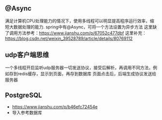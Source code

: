 ## @Async
满足计算机CPU处理能力的情况下，使用多线程可以明显提高程序运行效率，缩短大数据处理的能力.
spring中有@Async，可将一个方法设置为异步方法
这里缺了调用方法参考：https://www.jianshu.com/p/67052c477dbf
这里补充：https://blog.csdn.net/weixin_39528789/article/details/80769112
## udp客户端思维
一个多线程开启监听udp服务器一切发送协议，接受后解析，再调用不同方法，例如存到redis缓存，显示到页面，再存到数据库
页面点击后，后端生成协议发送给服务器
## PostgreSQL
+ https://www.jianshu.com/p/b46efc72454e
+ 导入参考数据库
